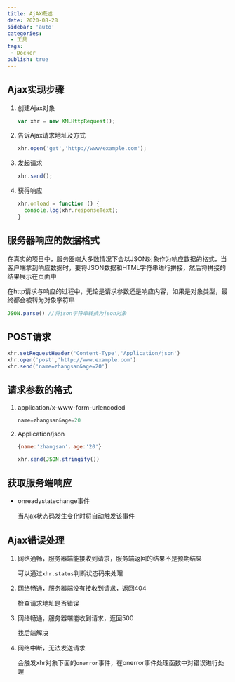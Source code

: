 ```yaml
---
title: AjAX概述
date: 2020-08-28
sidebar: 'auto'
categories:
 - 工具
tags:
 - Docker
publish: true
---
```

## Ajax实现步骤

1. 创建Ajax对象

   ```js
   var xhr = new XMLHttpRequest();
   ```

2. 告诉Ajax请求地址及方式

   ```js
   xhr.open('get','http://www/example.com');
   ```

3. 发起请求

   ```js
   xhr.send();
   ```

4. 获得响应

   ```js
   xhr.onload = function () {
     console.log(xhr.responseText);
   }
   ```

## 服务器响应的数据格式

在真实的项目中，服务器端大多数情况下会以JSON对象作为响应数据的格式，当客户端拿到响应数据时，要将JSON数据和HTML字符串进行拼接，然后将拼接的结果展示在页面中



在http请求与响应的过程中，无论是请求参数还是响应内容，如果是对象类型，最终都会被转为对象字符串

```js
JSON.parse() //将json字符串转换为json对象
```

## POST请求

```js
xhr.setRequestHeader('Content-Type','Application/json')
xhr.open('post','http://www.example.com')
xhr.send('name=zhangsan&age=20')
```

## 请求参数的格式

1. application/x-www-form-urlencoded

   ```js
   name=zhangsan&age=20
   ```

2. Application/json

   ```js
   {name:'zhangsan'，age:'20'}
   ```

   ```js
   xhr.send(JSON.stringify())
   ```

   

## 获取服务端响应

* onreadystatechange事件

  当Ajax状态码发生变化时将自动触发该事件



## Ajax错误处理

1. 网络通畅，服务器端能接收到请求，服务端返回的结果不是预期结果

   可以通过`xhr.status`判断状态码来处理

2. 网络畅通，服务器端没有接收到请求，返回404

   检查请求地址是否错误

3. 网络畅通，服务器端能收到请求，返回500

   找后端解决

4. 网络中断，无法发送请求

   会触发xhr对象下面的`onerror`事件，在onerror事件处理函数中对错误进行处理